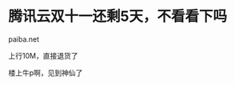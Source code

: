 # 腾讯云双十一还剩5天，不看看下吗


paiba.net<img src="static/image/smiley/default/lol.gif" smilieid="12" border="0" alt="" /> 

上行10M，直接退货了

楼上牛p啊，见到神仙了
